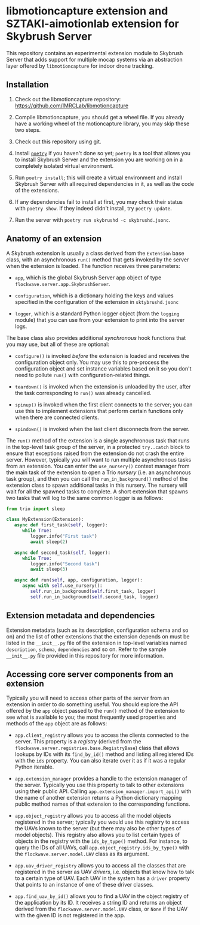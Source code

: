 libmotioncapture extension and SZTAKI-aimotionlab extension for Skybrush Server
==============================================================================

This repository contains an experimental extension module to Skybrush Server
that adds support for multiple mocap systems via an abstraction layer offered
by `libmotioncapture` for indoor drone tracking.

Installation
------------

1. Check out the libmotioncapture repository: 
   https://github.com/IMRCLab/libmotioncapture

2. Compile libmotioncapture, you should get a wheel file. If you already have
   a working wheel of the motioncapture library, you may skip these two steps.

3. Check out this repository using git.

4. Install [`poetry`](https://python-poetry.org) if you haven't done so yet;
   `poetry` is a tool that allows you to install Skybrush Server and the
   extension you are working on in a completely isolated virtual environment.

5. Run `poetry install`; this will create a virtual environment and install
   Skybrush Server with all required dependencies in it, as well as the code
   of the extensions.

4. If any dependencies fail to install at first, you may check their status
   with `poetry show`. If they indeed didn't install, try `poetry update`.

6. Run the server with `poetry run skybrushd -c skybrushd.jsonc`.

Anatomy of an extension
-----------------------

A Skybrush extension is usually a class derived from the `Extension` base
class, with an asynchronous `run()` method that gets invoked by the server
when the extension is loaded. The function receives three parameters:

- `app`, which is the global Skybrush Server app object of type
  `flockwave.server.app.SkybrushServer`.

- `configuration`, which is a dictionary holding the keys and values specified
  in the configuration of the extension in `sktybrushd.jsonc`

- `logger`, which is a standard Python logger object (from the `logging` module)
  that you can use from your extension to print into the server logs.

The base class also provides additional _synchronous_ hook functions that you
may use, but all of these are optional:

- `configure()` is invoked _before_ the extension is loaded and receives the
  configuration object only. You may use this to pre-process the configuration
  object and set instance variables based on it so you don't need to pollute
  `run()` with configuration-related things.

- `teardown()` is invoked when the extension is unloaded by the user, after the
   task corresponding to `run()` was already cancelled.

- `spinup()` is invoked when the first client connects to the server; you can
  use this to implement extensions that perform certain functions only when
  there are connected clients.

- `spindown()` is invoked when the last client disconnects from the server.

The `run()` method of the extension is a single asynchronous task that runs in
the top-level task group of the server, in a protected `try..catch` block to
ensure that exceptions raised from the extension do not crash the entire server.
However, typically you will want to run multiple asynchronous tasks from an
extension. You can enter the `use_nursery()` context manager from the main
task of the extension to open a Trio _nursery_ (i.e. an asynchronous task group),
and then you can call the `run_in_background()` method of the extension class
to spawn additional tasks in this nursery. The nursery will wait for all the
spawned tasks to complete. A short extension that spawns two tasks that will
log to the same common logger is as follows:

```python
from trio import sleep

class MyExtension(Extension):
   async def first_task(self, logger):
      while True:
         logger.info("First task")
         await sleep(2)

   async def second_task(self, logger):
      while True:
         logger.info("Second task")
         await sleep(3)

   async def run(self, app, configuration, logger):
      async with self.use_nursery():
         self.run_in_background(self.first_task, logger)
         self.run_in_background(self.second_task, logger)
```

Extension metadata and dependencies
-----------------------------------

Extension metadata (such as its description, configuration schema and so on)
and the list of other extensions that the extension depends on must be listed
in the `__init__.py` file of the extension in top-level variables named
`description`, `schema`, `dependencies` and so on. Refer to the sample
`__init__.py` file provided in this repository for more information.

Accessing core server components from an extension
--------------------------------------------------

Typically you will need to access other parts of the server from an extension
in order to do something useful. You should explore the API offered by the
`app` object passed to the `run()` method of the extension to see what is
available to you; the most frequently used properties and methods of the
`app` object are as follows:

- `app.client_registry` allows you to access the clients connected to the
  server. This property is a _registry_ (derived from the
  `flockwave.server.registries.base.RegistryBase`) class that allows lookups
  by IDs with its `find_by_id()` method and listing all registered IDs with
  the `ids` property. You can also iterate over it as if it was a regular
  Python iterable.

- `app.extension_manager` provides a handle to the extension manager of the
  server. Typically you use this property to talk to other extensions using
  their public API. Calling `app.extension_manager.import_api()` with the
  name of another extension returns a Python dictionary mapping public method
  names of that extension to the corresponding functions.

- `app.object_registry` allows you to access all the model objects registered
  in the server; typically you would use this registry to access the UAVs
  known to the server (but there may also be other types of model objects).
  This registry also allows you to list certain types of objects in the
  registry with the `ids_by_type()` method. For instance, to query the IDs of
  all UAVs, call `app.object_registry.ids_by_type()` with the
  `flockwave.server.model.UAV` class as its argument.

- `app.uav_driver_registry` allows you to access all the classes that are
  registered in the server as UAV _drivers_, i.e. objects that know how to talk
  to a certain type of UAV. Each UAV in the system has a `driver` property that
  points to an instance of one of these driver classes.

- `app.find_uav_by_id()` allows you to find a UAV in the object registry of the
  application by its ID. It receives a string ID and returns an object derived
  from the `flockwave.server.model.UAV` class, or `None` if the UAV with the
  given ID is not registered in the app.
